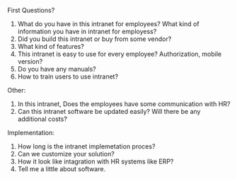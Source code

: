 First Questions?
1. What do you have in this intranet for employees? What kind of information you have in intranet for employess?
2. Did you build this intranet or buy from some vendor? 
3. What kind of features? 
4. This intranet is easy to use for every employee? Authorization, mobile version?
5. Do you have any manuals? 
6. How to train users to use intranet?  

Other:
1. In this intranet, Does the employees have some communication with HR?
2. Can this intranet software be updated easily? Will there be any additional costs?

Implementation:
1. How long is the intranet implemetation proces? 
2. Can we customize your solution?
3. How it look like intagration with HR systems like ERP?
4. Tell me a little about software. 

